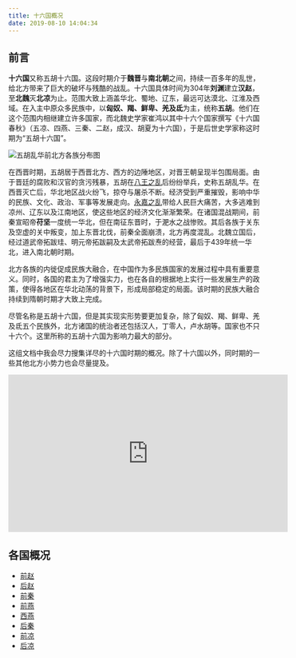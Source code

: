 ```yaml
---
title: 十六国概况
date: 2019-08-10 14:04:34
---
```


## 前言

**十六国**又称五胡十六国。这段时期介于**魏晋**与**南北朝**之间，持续一百多年的乱世，给北方带来了巨大的破坏与残酷的战乱。十六国具体时间为304年**刘渊**建立**汉赵**，至**北魏**灭**北凉**为止。范围大致上涵盖华北、蜀地、辽东，最远可达漠北、江淮及西域。在入主中原众多民族中，以**匈奴、羯、鲜卑、羌及氐**为主，统称**五胡**。他们在这个范围内相继建立许多国家，而北魏史学家崔鸿以其中十六个国家撰写《十六国春秋》（五凉、四燕、三秦、二赵，成汉、胡夏为十六国），于是后世史学家称这时期为“五胡十六国”。

![五胡乱华前北方各族分布图](https://upload.wikimedia.org/wikipedia/commons/thumb/f/fd/%E8%A5%BF%E6%99%89%E6%99%82%E6%9C%9F%E5%8C%97%E6%96%B9%E5%90%84%E6%97%8F%E5%88%86%E5%B8%83%E5%9C%96.png/560px-%E8%A5%BF%E6%99%89%E6%99%82%E6%9C%9F%E5%8C%97%E6%96%B9%E5%90%84%E6%97%8F%E5%88%86%E5%B8%83%E5%9C%96.png)

在西晋时期，五胡居于西晋北方、西方的边陲地区，对晋王朝呈现半包围局面。由于晋廷的腐败和汉官的贪污残暴，五胡在[八王之乱](../八王之乱.html)后纷纷举兵，史称五胡乱华。在西晋灭亡后，华北地区战火纷飞，掠夺与屠杀不断。经济受到严重摧毁，影响中华的民族、文化、政治、军事等发展走向。[永嘉之乱](../永嘉之乱.html)带给人民巨大痛苦，大多逃难到凉州、辽东以及江南地区，使这些地区的经济文化渐渐繁荣。在诸国混战期间，前秦宣昭帝**苻坚**一度统一华北，但在南征东晋时，于淝水之战惨败。其后各族于关东及空虚的关中叛变，加上东晋北伐，前秦全面崩溃，北方再度混乱。北魏立国后，经过道武帝拓跋珪、明元帝拓跋嗣及太武帝拓跋焘的经营，最后于439年统一华北，进入南北朝时期。

北方各族的内徙促成民族大融合，在中国作为多民族国家的发展过程中具有重要意义。同时，各国的君主为了增强实力，也在各自的根据地上实行一些发展生产的政策，使得各地区在华北动荡的背景下，形成局部稳定的局面。该时期的民族大融合持续到隋朝时期才大致上完成。

尽管名称是五胡十六国，但是其实现实形势要更加复杂，除了匈奴、羯、鲜卑、羌及氐五个民族外，北方诸国的统治者还包括汉人，丁零人，卢水胡等。国家也不只十六个。这里所称的五胡十六国为影响力最大的部分。

这组文档中我会尽力搜集详尽的十六国时期的概况。除了十六国以外，同时期的一些其他北方小势力也会尽量提及。

<iframe width="560" height="315" src="https://www.youtube.com/embed/pZ-kMiuvU44" frameborder="0" allow="accelerometer; autoplay; encrypted-media; gyroscope; picture-in-picture" allowfullscreen></iframe>

## 各国概况

- [前赵](./前赵.html)
- [后赵](./后赵.html)
- [前秦](./前秦.html)
- [前燕](./前燕.html)
- [西燕](./西燕.html)
- [后秦](./后秦.html)
- [前凉](./前凉.html)
- [后凉](./后凉.html)
